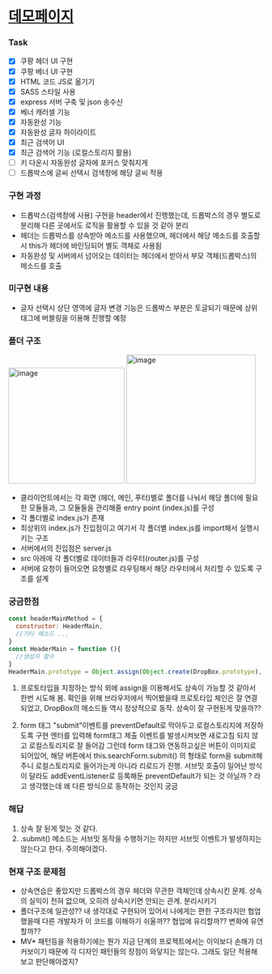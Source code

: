 # [ 데모페이지 ](https://hoi-coupang.herokuapp.com/)

### Task

- [x]  쿠팡 헤더 UI 구현
- [x]  쿠팡 베너 UI 구현
- [x]  HTML 코드 JS로 옮기기
- [x]  SASS 스타일 사용
- [x]  express 서버 구축 및 json 송수신
- [x]  베너 캐러셀 기능
- [x]  자동완성 기능
- [x]  자동완성 글자 하이라이트
- [x]  최근 검색어 UI
- [x]  최근 검색어 기능 (로컬스토리지 활용)
- [ ]  키 다운시 자동완성 글자에 포커스 맞춰지게
- [ ]  드롭박스에 글씨 선택시 검색창에 해당 글씨 적용

### 구현 과정

- 드롭박스(검색창에 사용) 구현을 header에서 진행했는데, 드롭박스의 경우 별도로 분리해 다른 곳에서도 로직을 활용할 수 있을 것 같아 분리
- 헤더는 드롭박스를 상속받아 메소드를 사용했으며, 헤더에서 해당 메소드를 호출할 시 this가 헤더에 바인딩되어 별도 객체로 사용됨
- 자동완성 및 서버에서 넘어오는 데이터는 헤더에서 받아서 부모 객체(드롭박스)의 메소드를 호출

### 미구현 내용

- 글자 선택시 상단 영역에 글자 변경 기능은 드롭박스 부분은 토글되기 때문에 상위 태그에 버블링을 이용해 진행할 예정


### 폴더 구조

<img width="229" alt="image" src="https://user-images.githubusercontent.com/87521172/158934708-71c5d897-6fdc-4e7c-b9ee-c0e5cb6322ac.png">

<img width="255" alt="image" src="https://user-images.githubusercontent.com/87521172/158934739-3f40f3af-df86-4bb9-bd51-bef8f74f644a.png">


- 클라이언트에서는 각 화면 (헤더, 메인, 푸터)별로 폴더를 나눠서 해당 폴더에 필요한 모듈들과, 그 모듈들을 관리해줄 entry point (index.js)를 구성
- 각 폴더별로 index.js가 존재
- 최상위의 index.js가 진입점이고 여기서 각 폴더별 index.js를 import해서 실행시키는 구조
- 서버에서의 진입점은 server.js
- src 아래에 각 폴더별로 데이터들과 라우터(router.js)를 구성
- 서버에 요청이 들어오면 요청별로 라우팅해서 해당 라우터에서 처리할 수 있도록 구조를 설계
### 궁금한점

```javascript
const headerMainMethod = {
  constructor: HeaderMain,
  //기타 메소드 ...
}
const HeaderMain = function (){
  //생성자 함수
}
HeaderMain.prototype = Object.assign(Object.create(DropBox.prototype), headerMainMethod);

```

1. 프로토타입을 지정하는 방식 외에 assign을 이용해서도 상속이 가능할 것 같아서 한번 시도해 봄. 확인을 위해 브라우저에서 찍어봤을때 프로토타입 체인은 잘 연결되었고, DropBox의 메소드들 역시 정상적으로 동작. 상속이 잘 구현된게 맞을까??

2. form 태그 "submit"이벤트를 preventDefault로 막아두고 로컬스토리지에 저장하도록 구현 엔터를 입력해 form태그 제출 이벤트를 발생시켜보면 새로고침 되지 않고 로컬스토리지로 잘 들어감 그런데 form 태그와 연동하고싶은 버튼이 이미지로 되어있어, 해당 버튼에서 this.searchForm.submit() 의 형태로 form을 submit해주니 로컬스토리지로 들어가는게 아니라 리로드가 진행.  서브밋 호출이 일어난 방식이 달라도 addEventListener로 등록해둔 preventDefault가 되는 것 아닐까 ? 라고 생각했는데 왜 다른 방식으로 동작하는 것인지 궁금


### 해답
1. 상속 잘 된게 맞는 것 같다.
2. .submit() 메소드는 서브밋 동작을 수행하기는 하지만 서브밋 이벤트가 발생하지는 않는다고 한다. 주의해야겠다.


### 현재 구조 문제점

 - 상속연습은 좋았지만 드롭박스의 경우 헤더와 무관한 객체인데 상속시킨 문제. 상속의 실익이 전혀 없으며, 오히려 상속시키면 안되는 관계. 분리시키기
 - 폴더구조에 일관성?? 내 생각대로 구현되어 있어서 나에게는 편한 구조라지만 협업했을때 다른 개발자가 이 코드를 이해하기 쉬울까?? 협업에 유리할까?? 변화에 유연할까??
 - MV* 패턴등을 적용하기에는 뭔가 지금 단계의 프로젝트에서는 이익보다 손해가 더 커보이기 때문에 각 디자인 패턴들의 장점이 와닿지는 않는다. 그래도 일단 적용해보고 판단해야겠지?
